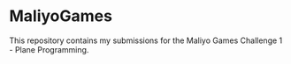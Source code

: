 # MaliyoGames
This repository contains my submissions for the Maliyo Games Challenge 1 - Plane Programming.  
